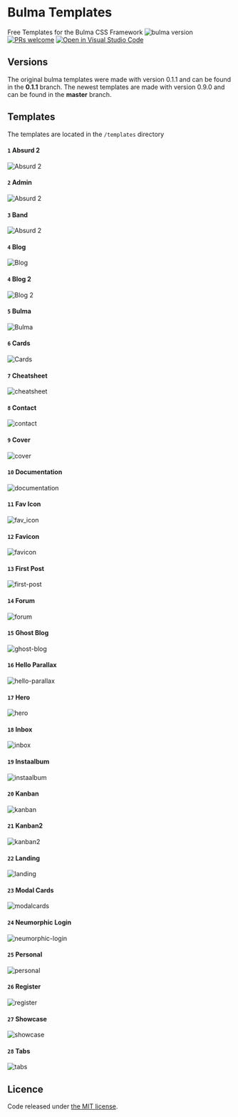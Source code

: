 # Bulma Templates
Free Templates for the Bulma CSS Framework ![bulma version](https://img.shields.io/badge/bulma-0.9.0-4169e1.svg)
[![PRs welcome](https://img.shields.io/badge/PRs-welcome-ff69b4.svg)](https://github.com/bulmatemplates/bulma-templates/pulls)
[![Open in Visual Studio Code](https://open.vscode.dev/badges/open-in-vscode.svg)](https://open.vscode.dev/BulmaTemplates/bulma-templates)
## Versions
  The original bulma templates were made with version 0.1.1 and can be found in the **0.1.1** branch. The newest templates are made with version 0.9.0 and can be found in the **master** branch.


## Templates

The templates are located in the `/templates` directory


#### `1` Absurd 2

![Absurd 2](images/absurd2.png)

#### `2` Admin

![Absurd 2](images/admin.png)

#### `3` Band

![Absurd 2](images/band.png)

#### `4` Blog

![Blog](images/blog.png)

#### `4` Blog 2

![Blog 2](images/blog2.png)

#### `5` Bulma

![Bulma](images/bulma.png)

#### `6` Cards

![Cards](images/cards.png)

#### `7` Cheatsheet

![cheatsheet](images/cheatsheet.png)

#### `8` Contact

![contact](images/contact.png)

#### `9` Cover

![cover](images/cover.png)

#### `10` Documentation

![documentation](images/documentation.png)

#### `11` Fav Icon

![fav_icon](images/fav_icon.png)

#### `12` Favicon

![favicon](images/favicon.png)

#### `13` First Post

![first-post](images/first-post.png)

#### `14` Forum

![forum](images/forum.png)

#### `15` Ghost Blog

![ghost-blog](images/ghost-blog.png)

#### `16` Hello Parallax

![hello-parallax](images/hello-parallax.png)

#### `17` Hero

![hero](images/hero.png)

#### `18` Inbox

![inbox](images/inbox.png)

#### `19` Instaalbum

![instaalbum](images/instaalbum.png)

#### `20` Kanban

![kanban](images/kanban.png)

#### `21` Kanban2

![kanban2](images/kanban2.png)

#### `22` Landing

![landing](images/landing.png)

#### `23` Modal Cards

![modalcards](images/modalcards.png)

#### `24` Neumorphic Login

![neumorphic-login](images/neumorphic-login.png)

#### `25` Personal

![personal](images/personal.png)

#### `26` Register

![register](images/register.png)

#### `27` Showcase

![showcase](images/showcase.png)

#### `28` Tabs

![tabs](images/tabs.png)

## Licence

Code released under [the MIT license](https://github.com/bulmatemplates/bulma-templates/blob/master/LICENSE).

